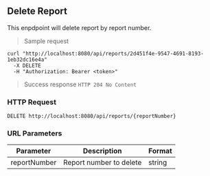 ## Delete Report
This enpdpoint will delete report by report number.

> Sample request

```shell
curl "http://localhost:8080/api/reports/2d451f4e-9547-4691-8193-1eb32dc16e4a"
  -X DELETE
  -H "Authorization: Bearer <token>"
```

> Success response <code>HTTP 204 No Content</code>

### HTTP Request

`DELETE http://localhost:8080/api/reports/{reportNumber}`

### URL Parameters
Parameter | Description | Format
--------- | ----------- | ---------
reportNumber| Report number to delete | string